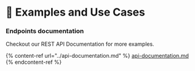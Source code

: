 # 🎇 Examples and Use Cases

### Endpoints documentation

Checkout our REST API Documentation for more examples.

{% content-ref url="../api-documentation.md" %}
[api-documentation.md](../api-documentation.md)
{% endcontent-ref %}
